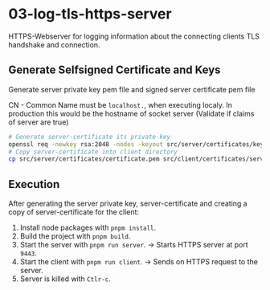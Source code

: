 # 03-log-tls-https-server

HTTPS-Webserver for logging information about the connecting clients TLS handshake and connection.

## Generate Selfsigned Certificate and Keys

Generate server private key pem file and signed server certificate pem file

CN - Common Name must be `localhost.`, when executing localy. In production this would be the
hostname of socket server (Validate if claims of server are true)

```bash
# Generate server-certificate its private-key
openssl req -newkey rsa:2048 -nodes -keyout src/server/certificates/key.pem -x509 -days 365 -out src/server/certificates/certificate.pem
# Copy server-certificate into client directory
cp src/server/certificates/certificate.pem src/client/certificates/server-certificate.pem
```

## Execution

After generating the server private key, server-certificate and creating a copy of server-certificate for the client:

1. Install node packages with `pnpm install`.
2. Build the project with `pnpm build`.
3. Start the server with `pnpm run server`. -> Starts HTTPS server at port `9443`.
4. Start the client with `pnpm run client`. -> Sends on HTTPS request to the server.
5. Server is killed with `Ctlr-c`.
